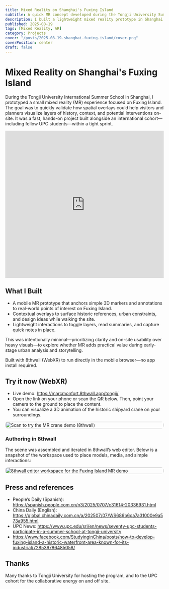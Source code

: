 ```yaml
---
title: Mixed Reality on Shanghai's Fuxing Island
subtitle: A quick MR concept developed during the Tongji University Summer School to explore urban heritage and future plans on Fuxing Island.
description: I built a lightweight mixed reality prototype in Shanghai to overlay historical context and urban design ideas on Fuxing Island, as part of Tongji University’s international summer school.
published: 2025-08-19
tags: [Mixed Reality, AR]
category: Projects
cover: "/posts/2025-08-19-shanghai-fuxing-island/cover.png"
coverPosition: center
draft: false
---
```


# Mixed Reality on Shanghai's Fuxing Island
During the Tongji University International Summer School in Shanghai, I prototyped a small mixed reality (MR) experience focused on Fuxing Island. The goal was to quickly validate how spatial overlays could help visitors and planners visualize layers of history, context, and potential interventions on-site. It was a fast, hands-on project built alongside an international cohort—including fellow UPC students—within a tight sprint.

<iframe width="100%" height="468" src="https://www.youtube.com/embed/H3TmqEMVi98" title="Comp Technical Demo" frameborder="0" allow="accelerometer; autoplay; clipboard-write; encrypted-media; gyroscope; picture-in-picture; web-share" allowfullscreen></iframe>

## What I Built
- A mobile MR prototype that anchors simple 3D markers and annotations to real-world points of interest on Fuxing Island.
- Contextual overlays to surface historic references, urban constraints, and design ideas while walking the site.
- Lightweight interactions to toggle layers, read summaries, and capture quick notes in place.

This was intentionally minimal—prioritizing clarity and on-site usability over heavy visuals—to explore whether MR adds practical value during early-stage urban analysis and storytelling.

Built with 8thwall (WebXR) to run directly in the mobile browser—no app install required.

## Try it now (WebXR)
- Live demo: https://marcmonfort.8thwall.app/tongji/
- Open the link on your phone or scan the QR below. Then, point your camera to the ground to place the content.
- You can visualize a 3D animation of the historic shipyard crane on your surroundings.

<div style="display:flex;justify-content:center;">
	<img src="/posts/2025-08-19-shanghai-fuxing-island/8th.png" alt="Scan to try the MR crane demo (8thwall)" style="width:100%;max-width:900px;border-radius:8px;" />
</div>

### Authoring in 8thwall
The scene was assembled and iterated in 8thwall’s web editor. Below is a snapshot of the workspace used to place models, media, and simple interactions:

<div style="display:flex;justify-content:center;">
	<img src="/posts/2025-08-19-shanghai-fuxing-island/8th-2.png" alt="8thwall editor workspace for the Fuxing Island MR demo" style="width:100%;max-width:900px;border-radius:8px;" />
</div>


## Press and references
- People’s Daily (Spanish): https://spanish.people.com.cn/n3/2025/0707/c31614-20336931.html
- China Daily (English): https://global.chinadaily.com.cn/a/202507/07/WS686b6ca7a31000e9a573a955.html
- UPC News: https://www.upc.edu/sri/en/news/seventy-upc-students-participate-in-a-summer-school-at-tongji-university
- https://www.facebook.com/StudyinginChina/posts/how-to-develop-fuxing-island-a-historic-waterfront-area-known-for-its-industrial/728539786485058/


## Thanks
Many thanks to Tongji University for hosting the program, and to the UPC cohort for the collaborative energy on and off site.
